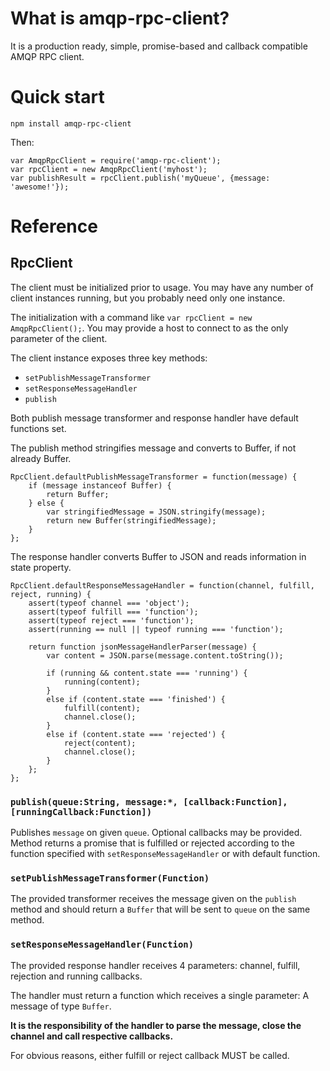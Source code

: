 # What is amqp-rpc-client?
It is a production ready, simple, promise-based and callback compatible AMQP RPC client.

# Quick start

```
npm install amqp-rpc-client
```
Then:
```
var AmqpRpcClient = require('amqp-rpc-client');
var rpcClient = new AmqpRpcClient('myhost');
var publishResult = rpcClient.publish('myQueue', {message: 'awesome!'});
```

# Reference

## RpcClient

The client must be initialized prior to usage. You may have any number of client instances
running, but you probably need only one instance.

The initialization with a command like `var rpcClient = new AmqpRpcClient();`.
You may provide a host to connect to as the only parameter of the client.

The client instance exposes three key methods:

* `setPublishMessageTransformer`
* `setResponseMessageHandler`
* `publish`

Both publish message transformer and response handler have default functions set.

The publish method stringifies message and converts to Buffer, if not already Buffer.
```
RpcClient.defaultPublishMessageTransformer = function(message) {
    if (message instanceof Buffer) {
        return Buffer;
    } else {
        var stringifiedMessage = JSON.stringify(message);
        return new Buffer(stringifiedMessage);
    }
};
```


The response handler converts Buffer to JSON and reads information in state property.
```
RpcClient.defaultResponseMessageHandler = function(channel, fulfill, reject, running) {
    assert(typeof channel === 'object');
    assert(typeof fulfill === 'function');
    assert(typeof reject === 'function');
    assert(running == null || typeof running === 'function');

    return function jsonMessageHandlerParser(message) {
        var content = JSON.parse(message.content.toString());

        if (running && content.state === 'running') {
            running(content);
        }
        else if (content.state === 'finished') {
            fulfill(content);
            channel.close();
        }
        else if (content.state === 'rejected') {
            reject(content);
            channel.close();
        }
    };
};
```

### `publish(queue:String, message:*, [callback:Function], [runningCallback:Function])`

Publishes `message` on given `queue`. Optional callbacks may be provided.
Method returns a promise that is fulfilled or rejected according to the function specified
with `setResponseMessageHandler` or with default function.


### `setPublishMessageTransformer(Function)`

The provided transformer receives the message given on the `publish` method
and should return a `Buffer` that will be sent to `queue` on the same method.


### `setResponseMessageHandler(Function)`

The provided response handler receives 4 parameters:
channel, fulfill, rejection and running callbacks.

The handler must return a function which receives a single parameter:
A message of type `Buffer`.


**It is the responsibility of the handler to parse the message,
close the channel and call respective callbacks.**

For obvious reasons, either fulfill or reject callback MUST be called.
